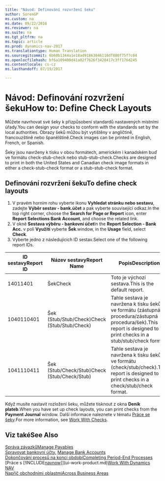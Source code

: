 ```yaml
---
title: "Návod: Definování rozvržení šeku"
author: SorenGP
ms.custom: na
ms.date: 09/22/2016
ms.reviewer: na
ms.suite: na
ms.tgt_pltfrm: na
ms.topic: article
ms.prod: dynamics-nav-2017
ms.translationtype: Human Translation
ms.sourcegitcommit: 6b60b1344a1e18ad91863046110df880f75f7c04
ms.openlocfilehash: bf6a109400d41a02f7626f3428417c3ff176d245
ms.contentlocale: cs-cz
ms.lasthandoff: 07/19/2017

---
```


# <a name="how-to-define-check-layouts"></a><span data-ttu-id="af85b-102">Návod: Definování rozvržení šeku</span><span class="sxs-lookup"><span data-stu-id="af85b-102">How to: Define Check Layouts</span></span>

<span data-ttu-id="af85b-103">Můžete navrhovat své šeky k přizpůsobení standardů nastavených místními úřady.</span><span class="sxs-lookup"><span data-stu-id="af85b-103">You can design your checks to conform with the standards set by the local authorities.</span></span> <span data-ttu-id="af85b-104">Obrazy šeků můžou být vytištěny v angličtině, francouzštině nebo španělštině.</span><span class="sxs-lookup"><span data-stu-id="af85b-104">Check images can be printed in English, French, or Spanish.</span></span>

<span data-ttu-id="af85b-105">Šeky jsou navrženy k tisku v obou formátech, americkém i kanadském buď ve formátu check-stub-check nebo stub-stub-check.</span><span class="sxs-lookup"><span data-stu-id="af85b-105">Checks are designed to print in both the United States and Canadian check image formats in either a check-stub-check format or a stub-stub-check format.</span></span>

## <a name="to-define-check-layouts"></a><span data-ttu-id="af85b-106">Definování rozvržení šeku</span><span class="sxs-lookup"><span data-stu-id="af85b-106">To define check layouts</span></span>
1. <span data-ttu-id="af85b-107">V pravém horním rohu vyberte ikonu **Vyhledat stránku nebo sestavu**, zadejte **Výběr sestav - bank.účet** a pak vyberte související odkaz.</span><span class="sxs-lookup"><span data-stu-id="af85b-107">In the top right corner, choose the **Search for Page or Report** icon, enter **Report Selections Bank Account**, and choose the related link.</span></span>
2. <span data-ttu-id="af85b-108">V okně **Sestava výběru - bankovní účet**</span><span class="sxs-lookup"><span data-stu-id="af85b-108">In the **Report Selection - Bank Acc.**</span></span> <span data-ttu-id="af85b-109">v poli **Využití** vyberte **Šek**.</span><span class="sxs-lookup"><span data-stu-id="af85b-109">window, in the **Usage** field, select **Check**.</span></span>
3. <span data-ttu-id="af85b-110">Vyberte jedno z následujících ID sestav.</span><span class="sxs-lookup"><span data-stu-id="af85b-110">Select one of the following report IDs.</span></span>

| <span data-ttu-id="af85b-111">ID sestavy</span><span class="sxs-lookup"><span data-stu-id="af85b-111">Report ID</span></span>   | <span data-ttu-id="af85b-112">Název sestavy</span><span class="sxs-lookup"><span data-stu-id="af85b-112">Report Name</span></span>   | <span data-ttu-id="af85b-113">Popis</span><span class="sxs-lookup"><span data-stu-id="af85b-113">Description</span></span> |
|-------------|---------------|-------------|
|<span data-ttu-id="af85b-114">1401</span><span class="sxs-lookup"><span data-stu-id="af85b-114">1401</span></span>|<span data-ttu-id="af85b-115">Šek</span><span class="sxs-lookup"><span data-stu-id="af85b-115">Check</span></span>|<span data-ttu-id="af85b-116">Toto je výchozí sestava.</span><span class="sxs-lookup"><span data-stu-id="af85b-116">This is the default report.</span></span>|
|<span data-ttu-id="af85b-117">10401</span><span class="sxs-lookup"><span data-stu-id="af85b-117">10401</span></span>|<span data-ttu-id="af85b-118">Šek (Stub/Stub/Check)</span><span class="sxs-lookup"><span data-stu-id="af85b-118">Check (Stub/Stub/Check)</span></span>|<span data-ttu-id="af85b-119">Tahle sestava je navržena k tisku šeků ve formátu (zástupná procedura/zástupná procedura/šek).</span><span class="sxs-lookup"><span data-stu-id="af85b-119">This report is designed to print checks in a stub/stub/check format.</span></span>|
|<span data-ttu-id="af85b-120">10411</span><span class="sxs-lookup"><span data-stu-id="af85b-120">10411</span></span>|<span data-ttu-id="af85b-121">Šek (Stub/Check/Stub)</span><span class="sxs-lookup"><span data-stu-id="af85b-121">Check (Stub/Check/Stub)</span></span>|<span data-ttu-id="af85b-122">Tahle sestava je navržena k tisku šeků ve formátu (check/stub/check).</span><span class="sxs-lookup"><span data-stu-id="af85b-122">This report is designed to print checks in a check/stub/check format.</span></span>|

<span data-ttu-id="af85b-123">Když musíte nastavit rozložení šeku, můžete tisknout z okna **Deník plateb**.</span><span class="sxs-lookup"><span data-stu-id="af85b-123">When you have set up check layouts, you can print checks from the **Payment Journal** window.</span></span> <span data-ttu-id="af85b-124">Další informace naleznete v tématu [Práce se šeky](payables-how-work-checks.md).</span><span class="sxs-lookup"><span data-stu-id="af85b-124">For more information, see [Work With Checks](payables-how-work-checks.md).</span></span>

## <a name="see-also"></a><span data-ttu-id="af85b-125">Viz také</span><span class="sxs-lookup"><span data-stu-id="af85b-125">See Also</span></span>
[<span data-ttu-id="af85b-126">Správa závazků</span><span class="sxs-lookup"><span data-stu-id="af85b-126">Manage Payables</span></span>](payables-manage-payables.md)  
<span data-ttu-id="af85b-127">[Spravovat bankovní účty.](bank-manage-bank-accounts.md) </span><span class="sxs-lookup"><span data-stu-id="af85b-127">[Manage Bank Accounts](bank-manage-bank-accounts.md) </span></span>  
[<span data-ttu-id="af85b-128">Dokončování procesů na konci období</span><span class="sxs-lookup"><span data-stu-id="af85b-128">Completing Period-End Processes</span></span>](year-how-complete-period-end-processes.md)  
<span data-ttu-id="af85b-129">[Práce s [!INCLUDE[navnow](includes/navnow_md.md)]](ui-work-product.md)</span><span class="sxs-lookup"><span data-stu-id="af85b-129">[Work With Dynamics NAV](ui-work-product.md)</span></span>  
[<span data-ttu-id="af85b-130">Napříč obchodními oblastmi</span><span class="sxs-lookup"><span data-stu-id="af85b-130">Across Business Areas</span></span>](ui-across-business-areas.md)


